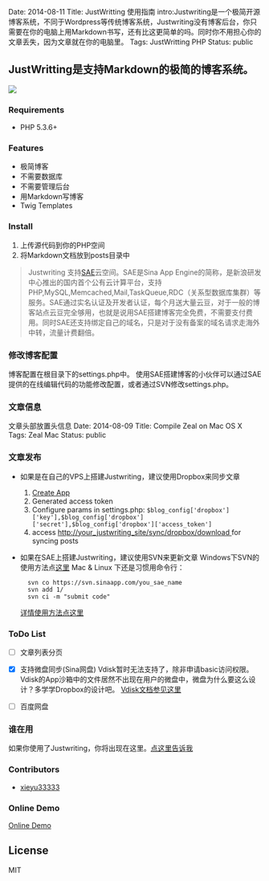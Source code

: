 Date: 2014-08-11
Title: JustWritting 使用指南
intro:Justwriting是一个极简开源博客系统，不同于Wordpress等传统博客系统，Justwriting没有博客后台，你只需要在你的电脑上用Markdown书写，还有比这更简单的吗。同时你不用担心你的文章丢失，因为文章就在你的电脑里。
Tags: JustWritting PHP
Status: public


## JustWritting是支持Markdown的极简的博客系统。

![](https://raw.githubusercontent.com/hjue/JustWriting/develop/docs/page.png)

### Requirements

- PHP 5.3.6+


### Features

- 极简博客
- 不需要数据库
- 不需要管理后台
- 用Markdown写博客
- Twig Templates


### Install

1. 上传源代码到你的PHP空间
2. 将Markdown文档放到posts目录中

> Justwriting 支持[SAE](http://sae.sina.com.cn)云空间。SAE是Sina App Engine的简称，是新浪研发中心推出的国内首个公有云计算平台，支持PHP,MySQL,Memcached,Mail,TaskQueue,RDC（关系型数据库集群）等服务。SAE通过实名认证及开发者认证，每个月送大量云豆，对于一般的博客站点云豆完全够用，也就是说用SAE搭建博客完全免费，不需要支付费用。同时SAE还支持绑定自己的域名，只是对于没有备案的域名请求走海外中转，流量计费翻倍。

### 修改博客配置

博客配置在根目录下的settings.php中。
使用SAE搭建博客的小伙伴可以通过SAE提供的在线编辑代码的功能修改配置，或者通过SVN修改settings.php。
### 文章信息

文章头部放置头信息
Date: 2014-08-09
Title: Compile Zeal on Mac OS X
Tags: Zeal Mac
Status: public

### 文章发布

- 如果是在自己的VPS上搭建Justwriting，建议使用Dropbox来同步文章

    1. [ Create App ](https://www.dropbox.com/developers/apps)
    1. Generated access token
    1. Configure params in settings.php: `$blog_config['dropbox']['key'],$blog_config['dropbox']['secret'],$blog_config['dropbox']['access_token']`
    1. access [http://your_justwriting_site/sync/dropbox/download ](http://your_justwriting_site/sync/dropbox/download ) for syncing posts
    
- 如果在SAE上搭建Justwriting，建议使用SVN来更新文章
    Windows下SVN的使用方法点[这里](http://sae.sina.com.cn/doc/tutorial/code-deploy.html#tortoisesvn)
    Mac & Linux 下还是习惯用命令行：
    
        svn co https://svn.sinaapp.com/you_sae_name
        svn add 1/
        svn ci -m "submit code"   
        
    [详情使用方法点这里](http://sae.sina.com.cn/doc/tutorial/helloworld-for-linux-mac.html)
    
### ToDo List

- [ ] 文章列表分页
- [x] 支持微盘同步(Sina网盘) 
Vdisk暂时无法支持了，除非申请basic访问权限。Vdisk的App沙箱中的文件居然不出现在用户的微盘中，微盘为什么要这么设计？多学学Dropbox的设计吧。
[Vdisk文档参见这里](http://vdisk.weibo.com/developers/index.php?module=api&action=rights#space)

- [ ] 百度网盘

### 谁在用

  如果你使用了Justwriting，你将出现在这里。[点这里告诉我](https://github.com/hjue/JustWriting/issues/new)

### Contributors

- [xieyu33333](https://github.com/xieyu33333)

### Online Demo

[Online Demo](http://justwriting.sinaapp.com/)

## License

MIT